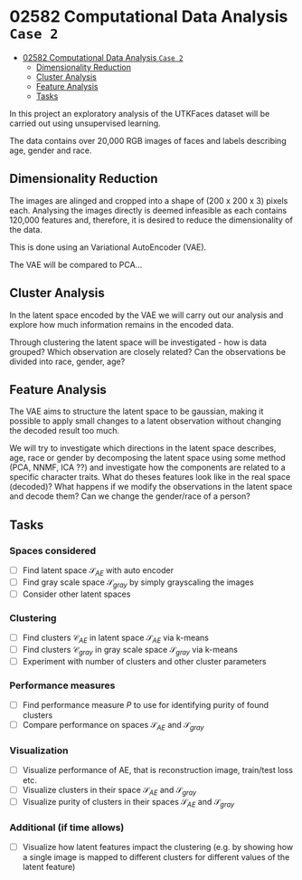 
# 02582 Computational Data Analysis `Case 2`

- [02582 Computational Data Analysis `Case 2`](#02582-computational-data-analysis-case-2)
  - [Dimensionality Reduction](#dimensionality-reduction)
  - [Cluster Analysis](#cluster-analysis)
  - [Feature Analysis](#feature-analysis)
  - [Tasks](#tasks)


In this project an exploratory analysis of the UTKFaces dataset will be carried out using unsupervised learning.

The data contains over 20,000 RGB images of faces and labels describing age, gender and race. 


## Dimensionality Reduction

The images are alinged and cropped into a shape of (200 x 200 x 3) pixels each. Analysing the images directly is deemed infeasible as each contains 120,000 features and, therefore, it is desired to reduce the dimensionality of the data.

This is done using an Variational AutoEncoder (VAE).

The VAE will be compared to PCA...


## Cluster Analysis
In the latent space encoded by the VAE we will carry out our analysis and explore how much information remains in the encoded data.

Through clustering the latent space will be investigated - how is data grouped? Which observation are closely related? Can the observations be divided into race, gender, age? 

## Feature Analysis
The VAE aims to structure the latent space to be gaussian, making it possible to apply small changes to a latent observation without changing the decoded result too much. 

We will try to investigate which directions in the latent space describes, age, race or gender by decomposing the latent space using some method (PCA, NNMF, ICA ??) and investigate how the components are related to a specific character traits. 
What do theses features look like in the real space (decoded)? What happens if we modify the observations in the latent space and decode them? 
Can we change the gender/race of a person? 


## Tasks


### Spaces considered
- [ ] Find latent space $\mathcal{S}_{AE}$ with auto encoder
- [ ] Find gray scale space $\mathcal{S}_{gray}$ by simply grayscaling the images
- [ ] Consider other latent spaces

### Clustering
- [ ] Find clusters $\mathcal{C}_{AE}$ in latent space $\mathcal{S}_{AE}$ via k-means
- [ ] Find clusters $\mathcal{C}_{gray}$ in gray scale space $\mathcal{S}_{gray}$ via k-means
- [ ] Experiment with number of clusters and other cluster parameters

### Performance measures

- [ ] Find performance measure $P$ to use for identifying purity of found clusters
- [ ] Compare performance on spaces $\mathcal{S}_{AE}$ and $\mathcal{S}_{gray}$

### Visualization
- [ ] Visualize performance of AE, that is reconstruction image, train/test loss etc.
- [ ] Visualize clusters in their space $\mathcal{S}_{AE}$ and $\mathcal{S}_{gray}$
- [ ] Visualize purity of clusters in their spaces $\mathcal{S}_{AE}$ and $\mathcal{S}_{gray}$

### Additional (if time allows)
- [ ] Visualize how latent features impact the clustering (e.g. by showing how a single image is mapped to different clusters for different values of the latent feature)